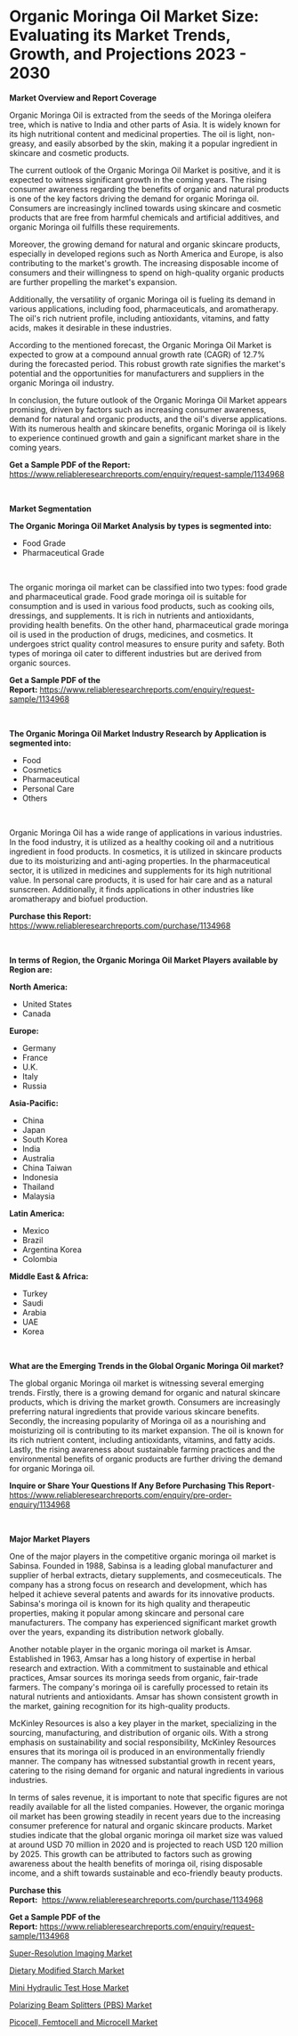 <p><h1>Organic Moringa Oil Market Size: Evaluating its Market Trends, Growth, and Projections 2023 - 2030</h1></p><p><strong>Market Overview and Report Coverage</strong></p>
<p><p>Organic Moringa Oil is extracted from the seeds of the Moringa oleifera tree, which is native to India and other parts of Asia. It is widely known for its high nutritional content and medicinal properties. The oil is light, non-greasy, and easily absorbed by the skin, making it a popular ingredient in skincare and cosmetic products.</p><p>The current outlook of the Organic Moringa Oil Market is positive, and it is expected to witness significant growth in the coming years. The rising consumer awareness regarding the benefits of organic and natural products is one of the key factors driving the demand for organic Moringa oil. Consumers are increasingly inclined towards using skincare and cosmetic products that are free from harmful chemicals and artificial additives, and organic Moringa oil fulfills these requirements.</p><p>Moreover, the growing demand for natural and organic skincare products, especially in developed regions such as North America and Europe, is also contributing to the market's growth. The increasing disposable income of consumers and their willingness to spend on high-quality organic products are further propelling the market's expansion.</p><p>Additionally, the versatility of organic Moringa oil is fueling its demand in various applications, including food, pharmaceuticals, and aromatherapy. The oil's rich nutrient profile, including antioxidants, vitamins, and fatty acids, makes it desirable in these industries.</p><p>According to the mentioned forecast, the Organic Moringa Oil Market is expected to grow at a compound annual growth rate (CAGR) of 12.7% during the forecasted period. This robust growth rate signifies the market's potential and the opportunities for manufacturers and suppliers in the organic Moringa oil industry.</p><p>In conclusion, the future outlook of the Organic Moringa Oil Market appears promising, driven by factors such as increasing consumer awareness, demand for natural and organic products, and the oil's diverse applications. With its numerous health and skincare benefits, organic Moringa oil is likely to experience continued growth and gain a significant market share in the coming years.</p></p>
<p><strong>Get a Sample PDF of the Report:</strong> <a href="https://www.reliableresearchreports.com/enquiry/request-sample/1134968">https://www.reliableresearchreports.com/enquiry/request-sample/1134968</a></p>
<p>&nbsp;</p>
<p><strong>Market Segmentation</strong></p>
<p><strong>The Organic Moringa Oil Market Analysis by types is segmented into:</strong></p>
<p><ul><li>Food Grade</li><li>Pharmaceutical Grade</li></ul></p>
<p>&nbsp;</p>
<p><p>The organic moringa oil market can be classified into two types: food grade and pharmaceutical grade. Food grade moringa oil is suitable for consumption and is used in various food products, such as cooking oils, dressings, and supplements. It is rich in nutrients and antioxidants, providing health benefits. On the other hand, pharmaceutical grade moringa oil is used in the production of drugs, medicines, and cosmetics. It undergoes strict quality control measures to ensure purity and safety. Both types of moringa oil cater to different industries but are derived from organic sources.</p></p>
<p><strong>Get a Sample PDF of the Report:</strong>&nbsp;<a href="https://www.reliableresearchreports.com/enquiry/request-sample/1134968">https://www.reliableresearchreports.com/enquiry/request-sample/1134968</a></p>
<p>&nbsp;</p>
<p><strong>The Organic Moringa Oil Market Industry Research by Application is segmented into:</strong></p>
<p><ul><li>Food</li><li>Cosmetics</li><li>Pharmaceutical</li><li>Personal Care</li><li>Others</li></ul></p>
<p>&nbsp;</p>
<p><p>Organic Moringa Oil has a wide range of applications in various industries. In the food industry, it is utilized as a healthy cooking oil and a nutritious ingredient in food products. In cosmetics, it is utilized in skincare products due to its moisturizing and anti-aging properties. In the pharmaceutical sector, it is utilized in medicines and supplements for its high nutritional value. In personal care products, it is used for hair care and as a natural sunscreen. Additionally, it finds applications in other industries like aromatherapy and biofuel production.</p></p>
<p><strong>Purchase this Report:</strong>&nbsp; <a href="https://www.reliableresearchreports.com/purchase/1134968">https://www.reliableresearchreports.com/purchase/1134968</a></p>
<p>&nbsp;</p>
<p><strong>In terms of Region, the Organic Moringa Oil Market Players available by Region are:</strong></p>
<p>
    <p> <strong> North America: </strong>
        <ul>
            <li>United States</li>
            <li>Canada</li>
        </ul>
        </p> 
    <p> <strong> Europe: </strong>
        <ul>
            <li>Germany</li>
            <li>France</li>
            <li>U.K.</li>
            <li>Italy</li>
            <li>Russia</li>
        </ul>
        </p> 
    <p> <strong> Asia-Pacific: </strong>
        <ul>
            <li>China</li>
            <li>Japan</li>
            <li>South Korea</li>
            <li>India</li>
            <li>Australia</li>
            <li>China Taiwan</li>
            <li>Indonesia</li>
            <li>Thailand</li>
            <li>Malaysia</li>
        </ul>
        </p> 
    <p> <strong> Latin America: </strong>
        <ul>
            <li>Mexico</li>
            <li>Brazil</li>
            <li>Argentina Korea</li>
            <li>Colombia</li>
        </ul>
        </p> 
    <p> <strong> Middle East & Africa: </strong>
        <ul>
            <li>Turkey</li>
            <li>Saudi</li>
            <li>Arabia</li>
            <li>UAE</li>
            <li>Korea</li>
        </ul>
    </p>
    </p>
<p>&nbsp;</p>
<p><strong>What are the Emerging Trends in the Global Organic Moringa Oil market?</strong></p>
<p><p>The global organic Moringa oil market is witnessing several emerging trends. Firstly, there is a growing demand for organic and natural skincare products, which is driving the market growth. Consumers are increasingly preferring natural ingredients that provide various skincare benefits. Secondly, the increasing popularity of Moringa oil as a nourishing and moisturizing oil is contributing to its market expansion. The oil is known for its rich nutrient content, including antioxidants, vitamins, and fatty acids. Lastly, the rising awareness about sustainable farming practices and the environmental benefits of organic products are further driving the demand for organic Moringa oil.</p></p>
<p><strong>Inquire or Share Your Questions If Any Before Purchasing This Report</strong>- <a href="https://www.reliableresearchreports.com/enquiry/pre-order-enquiry/1134968">https://www.reliableresearchreports.com/enquiry/pre-order-enquiry/1134968</a></p>
<p>&nbsp;</p>
<p><strong>Major Market Players</strong></p>
<p><p>One of the major players in the competitive organic moringa oil market is Sabinsa. Founded in 1988, Sabinsa is a leading global manufacturer and supplier of herbal extracts, dietary supplements, and cosmeceuticals. The company has a strong focus on research and development, which has helped it achieve several patents and awards for its innovative products. Sabinsa's moringa oil is known for its high quality and therapeutic properties, making it popular among skincare and personal care manufacturers. The company has experienced significant market growth over the years, expanding its distribution network globally.</p><p>Another notable player in the organic moringa oil market is Amsar. Established in 1963, Amsar has a long history of expertise in herbal research and extraction. With a commitment to sustainable and ethical practices, Amsar sources its moringa seeds from organic, fair-trade farmers. The company's moringa oil is carefully processed to retain its natural nutrients and antioxidants. Amsar has shown consistent growth in the market, gaining recognition for its high-quality products.</p><p>McKinley Resources is also a key player in the market, specializing in the sourcing, manufacturing, and distribution of organic oils. With a strong emphasis on sustainability and social responsibility, McKinley Resources ensures that its moringa oil is produced in an environmentally friendly manner. The company has witnessed substantial growth in recent years, catering to the rising demand for organic and natural ingredients in various industries.</p><p>In terms of sales revenue, it is important to note that specific figures are not readily available for all the listed companies. However, the organic moringa oil market has been growing steadily in recent years due to the increasing consumer preference for natural and organic skincare products. Market studies indicate that the global organic moringa oil market size was valued at around USD 70 million in 2020 and is projected to reach USD 120 million by 2025. This growth can be attributed to factors such as growing awareness about the health benefits of moringa oil, rising disposable income, and a shift towards sustainable and eco-friendly beauty products.</p></p>
<p><strong>Purchase this Report:</strong>&nbsp;&nbsp;<a href="https://www.reliableresearchreports.com/purchase/1134968">https://www.reliableresearchreports.com/purchase/1134968</a></p>
<p></p>
<p><strong>Get a Sample PDF of the Report:</strong>&nbsp;<a href="https://www.reliableresearchreports.com/enquiry/request-sample/1134968">https://www.reliableresearchreports.com/enquiry/request-sample/1134968</a></p>
<p><p><a href="https://medium.com/@jaydonhyatt2023/super-resolution-imaging-market-research-report-its-history-and-forecast-2023-to-2030-4496442a21c1">Super-Resolution Imaging Market</a></p><p><a href="https://medium.com/@nyahmertz/dietary-modified-starch-market-analysis-its-cagr-market-segmentation-and-global-industry-overview-52e58a5920a9">Dietary Modified Starch Market</a></p><p><a href="https://medium.com/@coltruecker/mini-hydraulic-test-hose-market-insights-into-market-cagr-market-trends-and-growth-strategies-45ceeb7f5938">Mini Hydraulic Test Hose Market</a></p><p><a href="https://medium.com/@malliekozey2023/polarizing-beam-splitters-pbs-market-furnishes-information-on-market-share-market-trends-and-1b92724fa5ca">Polarizing Beam Splitters (PBS) Market</a></p><p><a href="https://medium.com/@melt.scale.beast/picocell-femtocell-and-microcell-market-outlook-industry-overview-and-forecast-2023-to-2030-4ab80d2445a5">Picocell, Femtocell and Microcell Market</a></p></p>